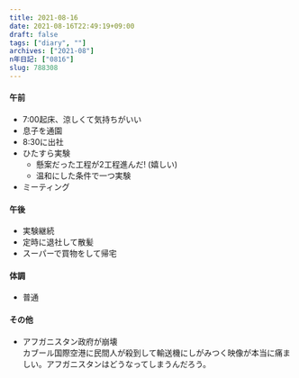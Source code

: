 ```yaml
---
title: 2021-08-16
date: 2021-08-16T22:49:19+09:00
draft: false
tags: ["diary", ""]
archives: ["2021-08"]
n年日記: ["0816"]
slug: 788308
---
```

#### 午前
- 7:00起床、涼しくて気持ちがいい
- 息子を通園
- 8:30に出社
- ひたすら実験
  - 懸案だった工程が2工程進んだ! (嬉しい)
  - 温和にした条件で一つ実験
- ミーティング
#### 午後
- 実験継続
- 定時に退社して散髪
- スーパーで買物をして帰宅
#### 体調
- 普通
#### その他
- アフガニスタン政府が崩壊  
カブール国際空港に民間人が殺到して輸送機にしがみつく映像が本当に痛ましい。アフガニスタンはどうなってしまうんだろう。